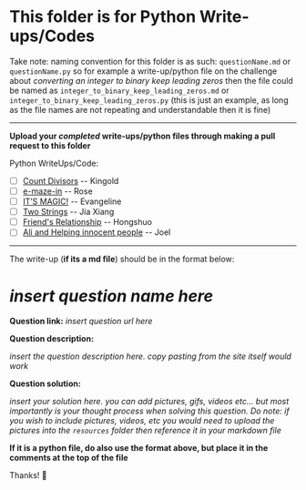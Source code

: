# This folder is for Python Write-ups/Codes

Take note: naming convention for this folder is as such: `questionName.md` or `questionName.py` so for example a write-up/python file on the challenge about _converting an integer to binary keep leading zeros_  then the file could be named as `integer_to_binary_keep_leading_zeros.md` or `integer_to_binary_keep_leading_zeros.py` (this is just an example, as long as the file names are not repeating and understandable then it is fine)

---

**Upload your *__completed__* write-ups/python files through making a pull request to this folder**

Python WriteUps/Code:
- [ ] [Count Divisors](https://www.hackerearth.com/practice/basic-programming/input-output/basics-of-input-output/practice-problems/algorithm/count-divisors/) -- Kingold 
- [ ] [e-maze-in](https://www.hackerearth.com/practice/basic-programming/input-output/basics-of-input-output/practice-problems/algorithm/e-maze-in-1aa4e2ac/) -- Rose
- [ ] [IT’S MAGIC!](https://www.hackerearth.com/practice/basic-programming/input-output/basics-of-input-output/practice-problems/algorithm/its-magic/) -- Evangeline
- [ ] [Two Strings](https://www.hackerearth.com/practice/basic-programming/input-output/basics-of-input-output/practice-problems/algorithm/two-strings-4/) -- Jia Xiang
- [ ] [Friend's Relationship](https://www.hackerearth.com/practice/basic-programming/input-output/basics-of-input-output/practice-problems/algorithm/friends-relationship-1/) -- Hongshuo
- [ ] [Ali and Helping innocent people](https://www.hackerearth.com/practice/basic-programming/input-output/basics-of-input-output/practice-problems/algorithm/cartag-948c2b02/) -- Joel

---

The write-up (**if its a md file**) should be in the format below:

# _insert question name here_

**Question link:** _insert question url here_

**Question description:**

_insert the question description here. copy pasting from the site itself would work_

**Question solution:**

_insert your solution here. you can add pictures, gifs, videos etc... but most importantly is your thought process when solving this question. Do note: if you wish to include pictures, videos, etc you would need to upload the pictures into the `resources` folder then reference it in your markdown file_

**If it is a python file, do also use the format above, but place it in the comments at the top of the file**

Thanks! :pray:
